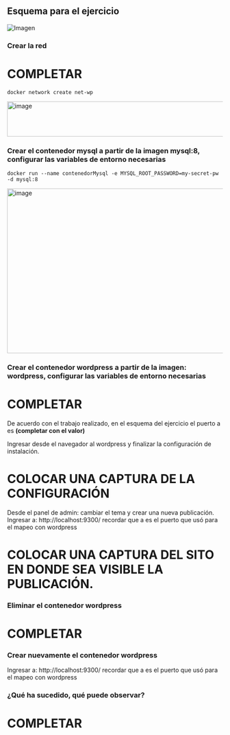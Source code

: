 ## Esquema para el ejercicio
![Imagen](esquema-4-ejercicio.PNG)

### Crear la red
# COMPLETAR
```
docker network create net-wp
```

<img width="721" height="82" alt="image" src="https://github.com/user-attachments/assets/51b1d262-977a-43a7-a51d-372af0bf90a9" />


### Crear el contenedor mysql a partir de la imagen mysql:8, configurar las variables de entorno necesarias

```
docker run --name contenedorMysql -e MYSQL_ROOT_PASSWORD=my-secret-pw -d mysql:8
```
<img width="1109" height="384" alt="image" src="https://github.com/user-attachments/assets/c0fc1798-a8aa-4c98-acb6-3fc9fcbdd0e2" />



### Crear el contenedor wordpress a partir de la imagen: wordpress, configurar las variables de entorno necesarias
# COMPLETAR

De acuerdo con el trabajo realizado, en el esquema del ejercicio el puerto a es **(completar con el valor)**

Ingresar desde el navegador al wordpress y finalizar la configuración de instalación.
# COLOCAR UNA CAPTURA DE LA CONFIGURACIÓN

Desde el panel de admin: cambiar el tema y crear una nueva publicación.
Ingresar a: http://localhost:9300/ 
recordar que a es el puerto que usó para el mapeo con wordpress
# COLOCAR UNA CAPTURA DEL SITO EN DONDE SEA VISIBLE LA PUBLICACIÓN.

### Eliminar el contenedor wordpress
# COMPLETAR

### Crear nuevamente el contenedor wordpress
Ingresar a: http://localhost:9300/ 
recordar que a es el puerto que usó para el mapeo con wordpress

### ¿Qué ha sucedido, qué puede observar?
# COMPLETAR

